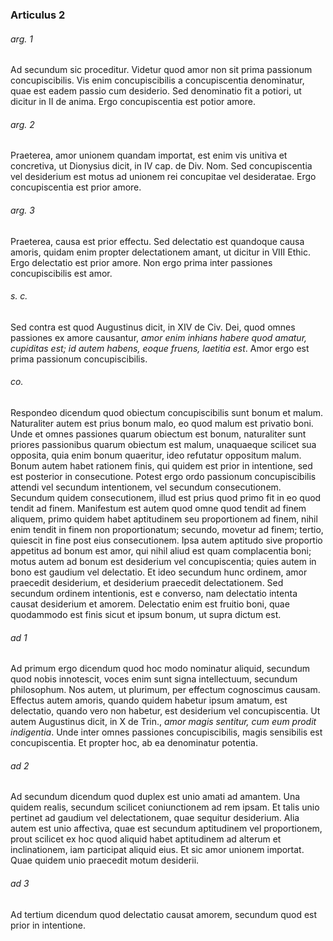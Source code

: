 ### Articulus 2

###### arg. 1
Ad secundum sic proceditur. Videtur quod amor non sit prima passionum concupiscibilis. Vis enim concupiscibilis a concupiscentia denominatur, quae est eadem passio cum desiderio. Sed denominatio fit a potiori, ut dicitur in II de anima. Ergo concupiscentia est potior amore.

###### arg. 2
Praeterea, amor unionem quandam importat, est enim vis unitiva et concretiva, ut Dionysius dicit, in IV cap. de Div. Nom. Sed concupiscentia vel desiderium est motus ad unionem rei concupitae vel desideratae. Ergo concupiscentia est prior amore.

###### arg. 3
Praeterea, causa est prior effectu. Sed delectatio est quandoque causa amoris, quidam enim propter delectationem amant, ut dicitur in VIII Ethic. Ergo delectatio est prior amore. Non ergo prima inter passiones concupiscibilis est amor.

###### s. c.
Sed contra est quod Augustinus dicit, in XIV de Civ. Dei, quod omnes passiones ex amore causantur, *amor enim inhians habere quod amatur, cupiditas est; id autem habens, eoque fruens, laetitia est*. Amor ergo est prima passionum concupiscibilis.

###### co.
Respondeo dicendum quod obiectum concupiscibilis sunt bonum et malum. Naturaliter autem est prius bonum malo, eo quod malum est privatio boni. Unde et omnes passiones quarum obiectum est bonum, naturaliter sunt priores passionibus quarum obiectum est malum, unaquaeque scilicet sua opposita, quia enim bonum quaeritur, ideo refutatur oppositum malum. Bonum autem habet rationem finis, qui quidem est prior in intentione, sed est posterior in consecutione. Potest ergo ordo passionum concupiscibilis attendi vel secundum intentionem, vel secundum consecutionem. Secundum quidem consecutionem, illud est prius quod primo fit in eo quod tendit ad finem. Manifestum est autem quod omne quod tendit ad finem aliquem, primo quidem habet aptitudinem seu proportionem ad finem, nihil enim tendit in finem non proportionatum; secundo, movetur ad finem; tertio, quiescit in fine post eius consecutionem. Ipsa autem aptitudo sive proportio appetitus ad bonum est amor, qui nihil aliud est quam complacentia boni; motus autem ad bonum est desiderium vel concupiscentia; quies autem in bono est gaudium vel delectatio. Et ideo secundum hunc ordinem, amor praecedit desiderium, et desiderium praecedit delectationem. Sed secundum ordinem intentionis, est e converso, nam delectatio intenta causat desiderium et amorem. Delectatio enim est fruitio boni, quae quodammodo est finis sicut et ipsum bonum, ut supra dictum est.

###### ad 1
Ad primum ergo dicendum quod hoc modo nominatur aliquid, secundum quod nobis innotescit, voces enim sunt signa intellectuum, secundum philosophum. Nos autem, ut plurimum, per effectum cognoscimus causam. Effectus autem amoris, quando quidem habetur ipsum amatum, est delectatio, quando vero non habetur, est desiderium vel concupiscentia. Ut autem Augustinus dicit, in X de Trin., *amor magis sentitur, cum eum prodit indigentia*. Unde inter omnes passiones concupiscibilis, magis sensibilis est concupiscentia. Et propter hoc, ab ea denominatur potentia.

###### ad 2
Ad secundum dicendum quod duplex est unio amati ad amantem. Una quidem realis, secundum scilicet coniunctionem ad rem ipsam. Et talis unio pertinet ad gaudium vel delectationem, quae sequitur desiderium. Alia autem est unio affectiva, quae est secundum aptitudinem vel proportionem, prout scilicet ex hoc quod aliquid habet aptitudinem ad alterum et inclinationem, iam participat aliquid eius. Et sic amor unionem importat. Quae quidem unio praecedit motum desiderii.

###### ad 3
Ad tertium dicendum quod delectatio causat amorem, secundum quod est prior in intentione.

